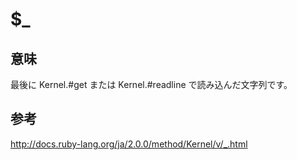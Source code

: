 # $_

## 意味

最後に Kernel.#get または Kernel.#readline で読み込んだ文字列です。


## 参考

http://docs.ruby-lang.org/ja/2.0.0/method/Kernel/v/_.html

